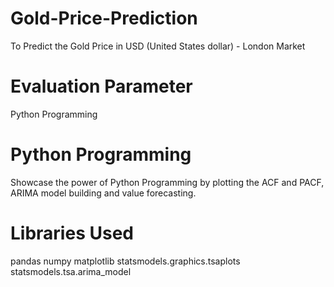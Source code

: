 # Gold-Price-Prediction
To Predict the Gold Price in USD (United States dollar) - London Market

# Evaluation Parameter
Python Programming

# Python Programming 
Showcase the power of Python Programming by plotting the ACF and PACF, ARIMA model building and value forecasting.

# Libraries Used

pandas
numpy
matplotlib
statsmodels.graphics.tsaplots
statsmodels.tsa.arima_model
